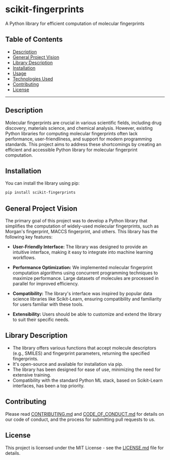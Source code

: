 # scikit-fingerprints

A Python library for efficient computation of molecular fingerprints


## Table of Contents
- [Description](#description)
- [General Project Vision](#general-project-vision)
- [Library Description](#library-description)
- [Installation](#installation)
- [Usage](#usage)
- [Technologies Used](#technologies-used)
- [Contributing](#contributing)
- [License](#license)

---

## Description

Molecular fingerprints are crucial in various scientific fields, including drug discovery, materials science, and chemical analysis. However, existing Python libraries for computing molecular fingerprints often lack performance, user-friendliness, and support for modern programming standards. This project aims to address these shortcomings by creating an efficient and accessible Python library for molecular fingerprint computation.

## Installation

You can install the library using pip:

```bash
pip install scikit-fingerprints
```
 
## General Project Vision
 
The primary goal of this project was to develop a Python library that simplifies the computation of widely-used molecular fingerprints, such as Morgan's fingerprint, MACCS fingerprint, and others. This library has the following key features:

- **User-Friendly Interface:** The library was designed to provide an intuitive interface, making it easy to integrate into machine learning workflows.

- **Performance Optimization:** We implemented molecular fingerprint computation algorithms using concurrent programming techniques to maximize performance. Large datasets of molecules are processed in parallel for improved efficiency.

- **Compatibility:** The library's interface was inspired by popular data science libraries like Scikit-Learn, ensuring compatibility and familiarity for users familiar with these tools.

- **Extensibility:** Users should be able to customize and extend the library to suit their specific needs.

## Library Description

- The library offers various functions that accept molecule descriptors (e.g., SMILES) and fingerprint parameters, returning the specified fingerprints.
- It's open-source and available for installation via pip.
- The library has been designed for ease of use, minimizing the need for extensive training.
- Compatibility with the standard Python ML stack, based on Scikit-Learn interfaces, has been a top priority.

## Contributing

Please read [CONTRIBUTING.md](CONTRIBUTING.md) and [CODE_OF_CONDUCT.md](CODE_OF_CONDUCT.md) for details on our code of conduct, and the process for submitting pull requests to us.

## License

This project is licensed under the MIT License - see the [LICENSE.md](LICENSE.md) file for details.


